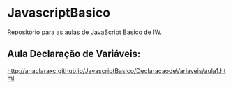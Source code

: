 # JavascriptBasico
Repositório para as aulas de JavaScript Basico de IW.

## Aula Declaração de Variáveis:
http://anaclaraxc.github.io/JavascriptBasico/DeclaracaodeVariaveis/aula1.html
